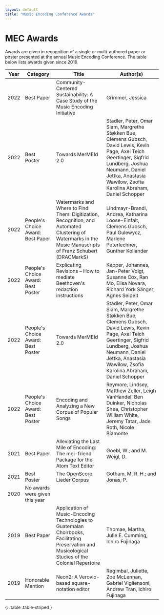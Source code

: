 ```yaml
---
layout: default
title: "Music Encoding Conference Awards"
---
```

# MEC Awards

Awards are given in recognition of a single or multi-authored paper or poster presented at the annual Music Encoding Conference. The table below lists awards given since 2019.


| **Year** | **Category**                           | **Title**                                                                                                                                                       | **Author(s)**                                                                                                                                                                                                                      |
|------|------------------------------------|-------------------------------------------------------------------------------------------------------------------------------------------------------------|--------------------------------------------------------------------------------------------------------------------------------------------------------------------------------------------------------------------------------|
| 2022 | Best Paper                         | Community-Centered Sustainability: A Case Study of the Music Encoding Initiative                                                                            | Grimmer, Jessica                                                                                                                                                                                                               |
| 2022 | Best Poster                        | Towards MerMEId 2.0                                                                                                                                         | Stadler, Peter, Omar Siam, Margrethe Støkken Bue, Clemens Gubsch, David Lewis, Kevin Page, Axel Teich Geertinger, Sigfrid Lundberg, Joshua Neumann, Daniel Jettka, Anastasia Wawilow, Zsofia Karolina Abraham, Daniel Schopper |
| 2022 | People's Choice Award: Best Paper  | Watermarks and Where to Find Them: Digitization, Recognition, and Automated Clustering of Watermarks in the Music Manuscripts of Franz Schubert (DRACMarkS) | Lindmayr-Brandl, Andrea, Katharina Loose-Einfalt, Clemens Gubsch, Paul Gulewycz, Marlene Peterlechner, Günther Koliander                                                                                                       |
| 2022 | People's Choice Award: Best Poster | Explicating Revisions – How to mediate Beethoven's redaction instructions                                                                                   | Kepper, Johannes, Jan-Peter Voigt, Susanne Cox, Ran Mo, Elisa Novara, Richard York Sänger, Agnes Seipelt                                                                                                                       |
| 2022 | People's Choice Award: Best Poster | Towards MerMEId 2.0                                                                                                                                         | Stadler, Peter, Omar Siam, Margrethe Støkken Bue, Clemens Gubsch, David Lewis, Kevin Page, Axel Teich Geertinger, Sigfrid Lundberg, Joshua Neumann, Daniel Jettka, Anastasia Wawilow, Zsofia Karolina Abraham, Daniel Schopper |
| 2022 | People's Choice Award: Best Poster | Encoding and Analyzing a New Corpus of Popular Songs                                                                                                        | Reymore, Lindsey, Matthew Zeller, Leigh VanHandel, Ben Duinker, Nicholas Shea, Christopher William White, Jeremy Tatar, Jade Roth, Nicole Biamonte                                                                             |
| 2021 | Best Paper                         | Alleviating the Last Mile of Encoding: The mei-friend Package for the Atom Text Editor                                                                      | Goebl, W.; and M. Weigl, D.                                                                                                                                                                                                    |
| 2021 | Best Poster                        | The OpenScore Lieder Corpus                                                                                                                                 | Gotham, M. R. H.; and Jonas, P.                                                                                                                                                                                                |
| 2020 | No awards were given this year     |                                                                                                                                                             |                                                                                                                                                                                                                                |
| 2019 | Best Paper                         | Application of Music-Encoding Technologies to Guatemalan Choirbooks, Facilitating Preservation and Musicological Studies of the Colonial Repertoire         | Thomae, Martha, Julie E. Cumming, Ichiro Fujinaga                                                                                                                                                                              |
| 2019 | Honorable Mention                  | Neon2: A Verovio-based square-notation editor                                                                                                               | Regimbal, Juliette, Zoé McLennan, Gabriel Vigliensoni, Andrew Tran, Ichiro Fujinaga                                                                                                                                            |
{: .table .table-striped }

